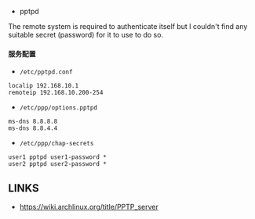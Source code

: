 




* pptpd 








The remote system is required to authenticate itself but I couldn't find any suitable secret (password) for it to use to do so.



#### 服务配置

* `/etc/pptpd.conf`

```
localip 192.168.10.1
remoteip 192.168.10.200-254
```


* `/etc/ppp/options.pptpd`


```
ms-dns 8.8.8.8
ms-dns 8.8.4.4
```



* `/etc/ppp/chap-secrets`

```
user1 pptpd user1-password *
user2 pptpd user2-password *
```




####

## LINKS

* <https://wiki.archlinux.org/title/PPTP_server>